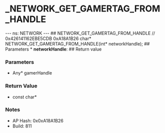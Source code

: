 # _NETWORK_GET_GAMERTAG_FROM_HANDLE

--- ns: NETWORK --- ## NETWORK_GET_GAMERTAG_FROM_HANDLE  // 0x426141162EBE5CDB 0xA18A1B26 char* NETWORK_GET_GAMERTAG_FROM_HANDLE(int* networkHandle);   ## Parameters * **networkHandle**:  ## Return value

### Parameters
* Any* gamerHandle

### Return Value
* const char*

### Notes
* AP Hash: 0x0xA18A1B26
* Build: 811

